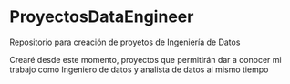 # ProyectosDataEngineer
Repositorio para creación de proyetos de Ingeniería de Datos

Crearé desde este momento, proyectos que permitirán dar a conocer mi trabajo como Ingeniero de datos y analista de datos al mismo tiempo
